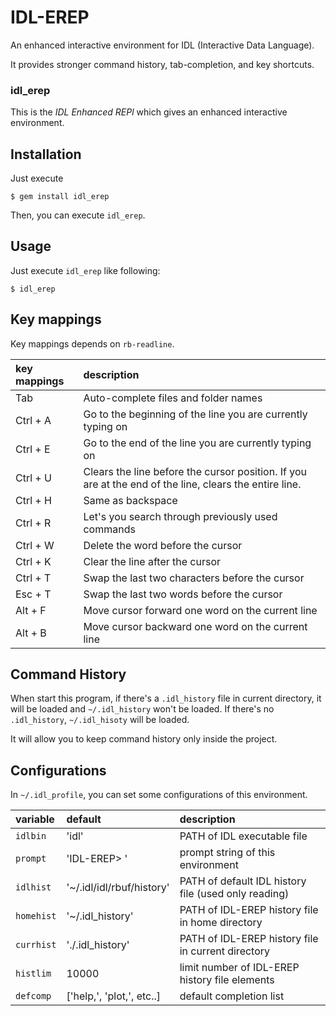 IDL-EREP
===
An enhanced interactive environment for IDL (Interactive Data Language).

It provides stronger command history, tab-completion, and key shortcuts.

### idl\_erep
This is the *IDL Enhanced REPl*
which gives an enhanced interactive environment.


Installation
---

Just execute

    $ gem install idl_erep

Then, you can execute `idl_erep`.


Usage
---

Just execute `idl_erep` like following:

    $ idl_erep


Key mappings
---
Key mappings depends on `rb-readline`.

| key mappings | description                                                                   |
|:-------------|:------------------------------------------------------------------------------|
| Tab          | Auto-complete files and folder names                                          |
| Ctrl + A     | Go to the beginning of the line you are currently typing on                   |
| Ctrl + E     | Go to the end of the line you are currently typing on                         |
| Ctrl + U     | Clears the line before the cursor position. If you are at the end of the line, clears the entire line. |
| Ctrl + H     | Same as backspace                                                             |
| Ctrl + R     | Let's you search through previously used commands                             |
| Ctrl + W     | Delete the word before the cursor                                             |
| Ctrl + K     | Clear the line after the cursor                                               |
| Ctrl + T     | Swap the last two characters before the cursor                                |
| Esc + T      | Swap the last two words before the cursor                                     |
| Alt + F      | Move cursor forward one word on the current line                              |
| Alt + B      | Move cursor backward one word on the current line                             |


Command History
---

When start this program, if there's a `.idl_history` file in current directory,
it will be loaded and `~/.idl_history` won't be loaded.
If there's no `.idl_history`, `~/.idl_hisoty` will be loaded.

It will allow you to keep command history only inside the project.


Configurations
---

In `~/.idl_profile`, you can set some configurations of this environment.

| variable   | default                   | description                                          |
|:-----------|:--------------------------|:-----------------------------------------------------|
| `idlbin`   | 'idl'                     | PATH of IDL executable file                          |
| `prompt`   | 'IDL-EREP> '              | prompt string of this environment                    |
| `idlhist`  | '~/.idl/idl/rbuf/history' | PATH of default IDL history file (used only reading) |
| `homehist` | '~/.idl\_history'         | PATH of IDL-EREP history file in home directory      |
| `currhist` | './.idl\_history'         | PATH of IDL-EREP history file in current directory   |
| `histlim`  | 10000                     | limit number of IDL-EREP history file elements       |
| `defcomp`  | ['help,', 'plot,', etc..] | default completion list                              |


